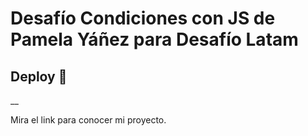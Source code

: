 # Desafío Condiciones con JS de Pamela Yáñez para Desafío Latam

## Deploy 🚀

__

Mira el link para conocer mi proyecto.
